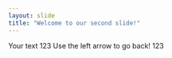 ```yaml
---
layout: slide
title: "Welcome to our second slide!"
---
```

Your text 123
Use the left arrow to go back!
123
